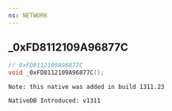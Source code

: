 ```yaml
---
ns: NETWORK
---
```

## _0xFD8112109A96877C

```c
// 0xFD8112109A96877C
void _0xFD8112109A96877C();
```

```
Note: this native was added in build 1311.23

NativeDB Introduced: v1311
```

